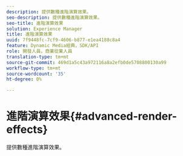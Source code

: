 ```yaml
---
description: 提供數種進階演算效果。
seo-description: 提供數種進階演算效果。
seo-title: 進階演算效果
solution: Experience Manager
title: 進階演算效果
uuid: 7f9448fc-7cf9-4606-b877-e1ea4188c8a4
feature: Dynamic Media經典，SDK/API
role: 開發人員，商業從業人員
translation-type: tm+mt
source-git-commit: 469d1a5c43a972116a8a2efb0de5708800130a99
workflow-type: tm+mt
source-wordcount: '35'
ht-degree: 0%

---
```



# 進階演算效果{#advanced-render-effects}

提供數種進階演算效果。

